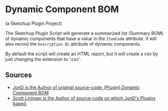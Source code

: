 # Dynamic Component BOM 
(a Sketchup Plugin Project)

The Sketchup Plugin Script will generate a summarized list (Summary BOM) of dynamic components that have a value in the `ItemCode` attribute.
It will also record the `Description DC` attribute of dynamic components. 

By default the script will create an HTML report, but it will create a csv by just changing the extension to '.csv'.

## Sources

- [JonD is the Author of original source-code: [Plugin] Dynamic Component BOM](http://sketchucation.com/forums/viewtopic.php?t=24925)
- [Scott Lininger is the Author of source-code on which JonD's Plugins based.](https://www.linkedin.com/in/scottlininger)

